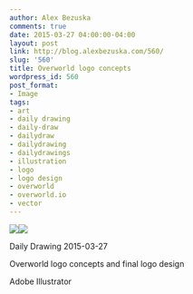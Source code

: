 ```yaml
---
author: Alex Bezuska
comments: true
date: 2015-03-27 04:00:00-04:00
layout: post
link: http://blog.alexbezuska.com/560/
slug: '560'
title: Overworld logo concepts
wordpress_id: 560
post_format:
- Image
tags:
- art
- daily drawing
- daily-draw
- dailydraw
- dailydrawing
- dailydrawings
- illustration
- logo
- logo design
- overworld
- overworld.io
- vector
---
```


![](/images/2015/03/tumblr_nob27vBR9z1u11b0ro2_1280.png)![](/images/2015/03/tumblr_nob27vBR9z1u11b0ro1_1280.png)

Daily Drawing 2015-03-27

Overworld logo concepts and final logo design 

Adobe Illustrator
